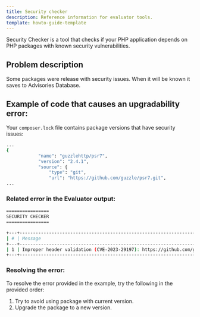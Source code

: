 ```yaml
---
title: Security checker
description: Reference information for evaluator tools.
template: howto-guide-template
---
```


Security Checker is a tool that checks if your PHP application depends on PHP packages with known security vulnerabilities.

## Problem description

Some packages were release with security issues. When it will be known it saves to Advisories Database.

## Example of code that causes an upgradability error:

Your `composer.lock` file contains package versions that have security issues:

```bash
...
{
            "name": "guzzlehttp/psr7",
            "version": "2.4.1",
            "source": {
                "type": "git",
                "url": "https://github.com/guzzle/psr7.git",
...
````


### Related error in the Evaluator output:

```bash
================
SECURITY CHECKER
================

+---+---------------------------------------------------------------------------------------------------------------------+------------------------+
| # | Message                                                                                                             | Target                 |
+---+---------------------------------------------------------------------------------------------------------------------+------------------------+
| 1 | Improper header validation (CVE-2023-29197): https://github.com/guzzle/psr7/security/advisories/GHSA-wxmh-65f7-jcvw | guzzlehttp/psr7: 2.4.1 |
+---+---------------------------------------------------------------------------------------------------------------------+------------------------+
```

### Resolving the error:
To resolve the error provided in the example, try the following in the provided order:
1. Try to avoid using package with current version.
2. Upgrade the package to a new version.
